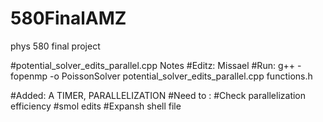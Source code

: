 # 580FinalAMZ
phys 580 final project 



#potential_solver_edits_parallel.cpp Notes
#Editz: Missael
#Run: g++ -fopenmp -o PoissonSolver potential_solver_edits_parallel.cpp functions.h

#Added: A TIMER, PARALLELIZATION
#Need to :
#Check parallelization efficiency 
#smol edits
#Expansh shell file 
